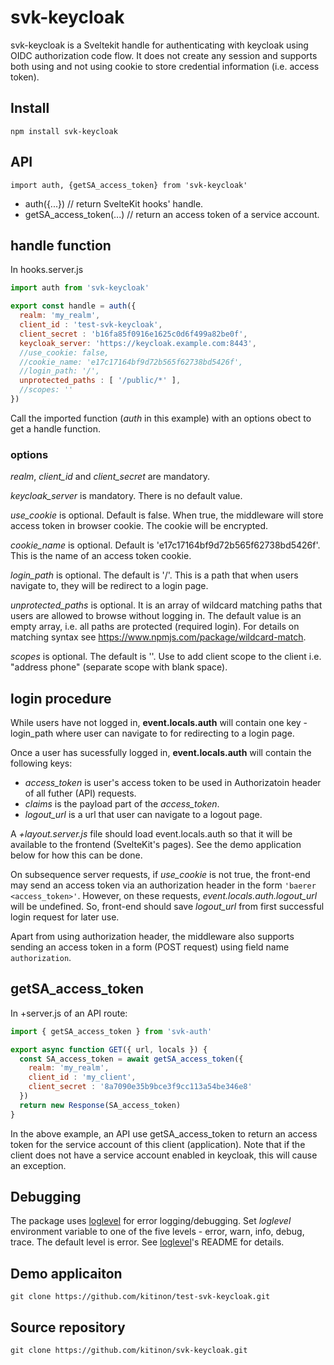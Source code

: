 # svk-keycloak

svk-keycloak is a Sveltekit handle for authenticating with keycloak using OIDC authorization code flow.  It does not create any session and supports both using and not using cookie to store credential information (i.e. access token).
## Install
```
npm install svk-keycloak
```
## API
```
import auth, {getSA_access_token} from 'svk-keycloak'
```
- auth({...}) // return SvelteKit hooks' handle.
- getSA_access_token(...) // return an access token of a service account.

## handle function
In hooks.server.js
``` js
import auth from 'svk-keycloak'

export const handle = auth({
  realm: 'my_realm',
  client_id : 'test-svk-keycloak',
  client_secret : 'b16fa85f0916e1625c0d6f499a82be0f',
  keycloak_server: 'https://keycloak.example.com:8443',
  //use_cookie: false,
  //cookie_name: 'e17c17164bf9d72b565f62738bd5426f',
  //login_path: '/',
  unprotected_paths : [ '/public/*' ],
  //scopes: ''
})
```

Call the imported function (*auth* in this example) with an options obect to get a handle function.

### options
*realm*, *client_id* and *client_secret* are mandatory.
  
*keycloak_server* is mandatory.  There is no default value.

*use_cookie* is optional.  Default is false.  When true, the middleware will store access token in browser cookie.  The cookie will be encrypted.

*cookie_name* is optional.  Default is 'e17c17164bf9d72b565f62738bd5426f'.  This is the name of an access token cookie.

*login_path* is optional.  The default is '/'.  This is a path that when users navigate to, they will be redirect to a login page.

*unprotected_paths* is optional.  It is an array of wildcard matching paths that users are allowed to browse without logging in.  The default value is an empty array, i.e. all paths are protected (required login).  For details on matching syntax see https://www.npmjs.com/package/wildcard-match.

*scopes* is optional. The default is ''. Use to add client scope to the client i.e. "address phone" (separate scope with blank space).

## login procedure
While users have not logged in, **event.locals.auth** will contain one key - login_path where user can navigate to for redirecting to a login page.  

Once a user has sucessfully logged in, **event.locals.auth** will contain the following keys:
- *access_token* is user's access token to be used in Authorizatoin header of all futher (API) requests.
- *claims* is the payload part of the *access_token*.
- *logout_url* is a url that user can navigate to a logout page.

A *+layout.server.js* file should load event.locals.auth so that it will be available to the frontend (SvelteKit's pages).  See the demo application below for how this can be done.

On subsequence server requests, if *use_cookie* is not true, the front-end may send an access token via an authorization header in the form `'baerer <access_token>'`.  However, on these requests, *event.locals.auth.logout_url* will be undefined.  So, front-end should save *logout_url* from first successful login request for later use.

Apart from using authorization header, the middleware also supports sending an access token in a form (POST request) using field name `authorization`.

## getSA_access_token
In +server.js of an API route:
```js
import { getSA_access_token } from 'svk-auth'

export async function GET({ url, locals }) {
  const SA_access_token = await getSA_access_token({
    realm: 'my_realm',
    client_id : 'my_client',
    client_secret : '8a7090e35b9bce3f9cc113a54be346e8'
  })
  return new Response(SA_access_token)
}
```
In the above example, an API use getSA_access_token to return an access token for the service account of this client (application).  Note that if the client does not have a service account enabled in keycloak, this will cause an exception.

## Debugging
The package uses [loglevel](https://www.npmjs.com/package/loglevel) for error logging/debugging.  Set *loglevel* environment variable to one of the five levels - error, warn, info, debug, trace.  The default level is error.  See [loglevel](https://www.npmjs.com/package/loglevel)'s README for details.

## Demo applicaiton
`git clone https://github.com/kitinon/test-svk-keycloak.git`

## Source repository
`git clone https://github.com/kitinon/svk-keycloak.git`